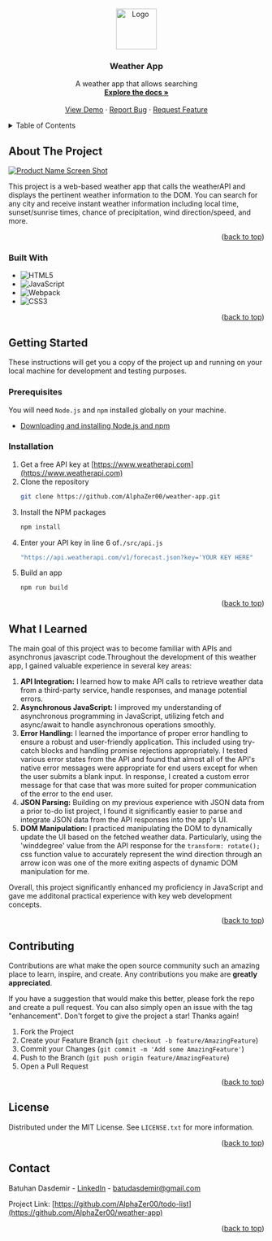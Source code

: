 <a name="readme-top"></a>

<!-- PROJECT LOGO -->
<br />
<div align="center">
  <a href="https://github.com/AlphaZer00/weather-app">
    <img src="src/assets/apple-touch-icon.png" alt="Logo" width="80" height="80">
  </a>

<h3 align="center">Weather App</h3>

  <p align="center">
    A weather app that allows searching 
    <br />
    <a href="https://github.com/AlphaZer00/weather-app"><strong>Explore the docs »</strong></a>
    <br />
    <br />
    <a href="https://github.com/AlphaZer00/weather-app">View Demo</a>
    ·
    <a href="https://github.com/AlphaZer00/weather-app/issues/new?labels=bug&template=bug-report---.md">Report Bug</a>
    ·
    <a href="https://github.com/AlphaZer00/weather-app/issues/new?labels=enhancement&template=feature-request---.md">Request Feature</a>
  </p>
</div>



<!-- TABLE OF CONTENTS -->
<details>
  <summary>Table of Contents</summary>
  <ol>
    <li>
      <a href="#about-the-project">About The Project</a>
      <ul>
        <li><a href="#built-with">Built With</a></li>
      </ul>
    </li>
    <li>
      <a href="#getting-started">Getting Started</a>
    </li>
    <li><a href="#what-i-learned">What I Learned</a></li>
    <li><a href="#contributing">Contributing</a></li>
    <li><a href="#license">License</a></li>
    <li><a href="#contact">Contact</a></li>
  </ol>
</details>



<!-- ABOUT THE PROJECT -->
## About The Project

[![Product Name Screen Shot][product-screenshot]](https://example.com)

This project is a web-based weather app that calls the weatherAPI and displays the pertinent weather information to the DOM. You can search for any city and receive instant weather information including local time, sunset/sunrise times, chance of precipitation, wind direction/speed, and more.


<p align="right">(<a href="#readme-top">back to top</a>)</p>



### Built With

* ![HTML5](https://img.shields.io/badge/html5-%23E34F26.svg?style=for-the-badge&logo=html5&logoColor=white)
* ![JavaScript](https://img.shields.io/badge/javascript-%23323330.svg?style=for-the-badge&logo=javascript&logoColor=%23F7DF1E)
* ![Webpack](https://img.shields.io/badge/webpack-%238DD6F9.svg?style=for-the-badge&logo=webpack&logoColor=black)
* ![CSS3](https://img.shields.io/badge/css3-%231572B6.svg?style=for-the-badge&logo=css3&logoColor=white)

<p align="right">(<a href="#readme-top">back to top</a>)</p>



<!-- GETTING STARTED -->
## Getting Started

These instructions will get you a copy of the project up and running on your local machine for development and testing purposes.

### Prerequisites

You will need `Node.js` and `npm` installed globally on your machine.
* [Downloading and installing Node.js and npm](https://docs.npmjs.com/downloading-and-installing-node-js-and-npm)

### Installation

1. Get a free API key at [https://www.weatherapi.com](https://www.weatherapi.com)
2. Clone the repository
   ```sh
   git clone https://github.com/AlphaZer00/weather-app.git
   ```
3. Install the NPM packages
   ```sh
   npm install
   ```
4. Enter your API key in line 6 of`./src/api.js`
   ```js
   "https://api.weatherapi.com/v1/forecast.json?key='YOUR KEY HERE"
   ```
5. Build an app
   ```sh
   npm run build
   ```

<p align="right">(<a href="#top">back to top</a>)</p>

<!-- ROADMAP -->
## What I Learned

The main goal of this project was to become familiar with APIs and asynchronus javascript code.Throughout the development of this weather app, I gained valuable experience in several key areas:

1. **API Integration:** I learned how to make API calls to retrieve weather data from a third-party service, handle responses, and manage potential errors.
2. **Asynchronous JavaScript:** I improved my understanding of asynchronous programming in JavaScript, utilizing fetch and async/await to handle asynchronous operations smoothly.
3. **Error Handling:** I learned the importance of proper error handling to ensure a robust and user-friendly application. This included using try-catch blocks and handling promise rejections appropriately. I tested various error states from the API and found that almost all of the API's native error messages were appropriate for end users except for when the user submits a blank input. In response, I created a custom error message for that case that was more suited for proper communication of the error to the end user.
5. **JSON Parsing:** Building on my previous experience with JSON data from a prior to-do list project, I found it significantly easier to parse and integrate JSON data from the API responses into the app's UI.
6. **DOM Manipulation:** I practiced manipulating the DOM to dynamically update the UI based on the fetched weather data. Particularly, using the 'winddegree' value from the API response for the ```transform: rotate();``` css function value to accurately represent the wind direction through an arrow icon was one of the more exiting aspects of dynamic DOM manipulation for me.

Overall, this project significantly enhanced my proficiency in JavaScript and gave me additonal practical experience with key web development concepts.

<p align="right">(<a href="#readme-top">back to top</a>)</p>



<!-- CONTRIBUTING -->
## Contributing

Contributions are what make the open source community such an amazing place to learn, inspire, and create. Any contributions you make are **greatly appreciated**.

If you have a suggestion that would make this better, please fork the repo and create a pull request. You can also simply open an issue with the tag "enhancement".
Don't forget to give the project a star! Thanks again!

1. Fork the Project
2. Create your Feature Branch (`git checkout -b feature/AmazingFeature`)
3. Commit your Changes (`git commit -m 'Add some AmazingFeature'`)
4. Push to the Branch (`git push origin feature/AmazingFeature`)
5. Open a Pull Request

<p align="right">(<a href="#readme-top">back to top</a>)</p>



<!-- LICENSE -->
## License

Distributed under the MIT License. See `LICENSE.txt` for more information.

<p align="right">(<a href="#readme-top">back to top</a>)</p>



<!-- CONTACT -->
## Contact

Batuhan Dasdemir - [LinkedIn][linkedin-url] - batudasdemir@gmail.com

Project Link: [https://github.com/AlphaZer00/todo-list](https://github.com/AlphaZer00/weather-app)



<p align="right">(<a href="#readme-top">back to top</a>)</p>

<!-- MARKDOWN LINKS & IMAGES -->
[issues-shield]: https://img.shields.io/github/issues/AlphaZer00/todo-list.svg?style=for-the-badge
[issues-url]: https://github.com/AlphaZer00/weather-app/issues
[license-shield]: https://img.shields.io/github/license/AlphaZer00/weather-app.svg?style=for-the-badge
[license-url]: https://github.com/AlphaZer00/weather-app/blob/master/LICENSE.txt
[linkedin-shield]: https://img.shields.io/badge/-LinkedIn-black.svg?style=for-the-badge&logo=linkedin&colorB=555
[linkedin-url]: https://www.linkedin.com/in/batuhan-dasdemir
[product-screenshot]: src/assets/weather-app-screenshot.png
